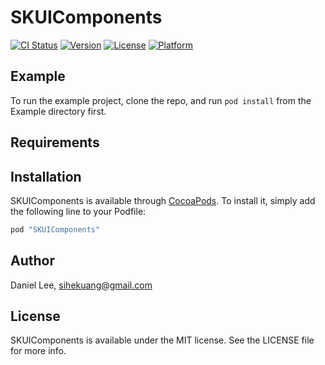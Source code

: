 # SKUIComponents

[![CI Status](https://travis-ci.org/sihekuang/SKUIComponents.svg?branch=master)](https://travis-ci.org/sihekuang/SKUIComponents)
[![Version](https://img.shields.io/cocoapods/v/SKUIComponents.svg?style=flat)](http://cocoapods.org/pods/SKUIComponents)
[![License](https://img.shields.io/cocoapods/l/SKUIComponents.svg?style=flat)](http://cocoapods.org/pods/SKUIComponents)
[![Platform](https://img.shields.io/cocoapods/p/SKUIComponents.svg?style=flat)](http://cocoapods.org/pods/SKUIComponents)

## Example

To run the example project, clone the repo, and run `pod install` from the Example directory first.

## Requirements

## Installation

SKUIComponents is available through [CocoaPods](http://cocoapods.org). To install
it, simply add the following line to your Podfile:

```ruby
pod "SKUIComponents"
```

## Author

Daniel Lee, sihekuang@gmail.com

## License

SKUIComponents is available under the MIT license. See the LICENSE file for more info.
